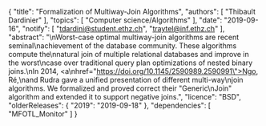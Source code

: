 {
    "title": "Formalization of Multiway-Join Algorithms",
    "authors": [
        "Thibault Dardinier"
    ],
    "topics": [
        "Computer science/Algorithms"
    ],
    "date": "2019-09-16",
    "notify": [
        "tdardini@student.ethz.ch",
        "traytel@inf.ethz.ch"
    ],
    "abstract": "\nWorst-case optimal multiway-join algorithms are recent seminal\nachievement of the database community. These algorithms compute the\nnatural join of multiple relational databases and improve in the worst\ncase over traditional query plan optimizations of nested binary joins.\nIn 2014, <a\nhref=\"https://doi.org/10.1145/2590989.2590991\">Ngo, Ré,\nand Rudra</a> gave a unified presentation of different multi-way\njoin algorithms. We formalized and proved correct their \"Generic\nJoin\" algorithm and extended it to support negative joins.",
    "licence": "BSD",
    "olderReleases": {
        "2019": "2019-09-18"
    },
    "dependencies": [
        "MFOTL_Monitor"
    ]
}